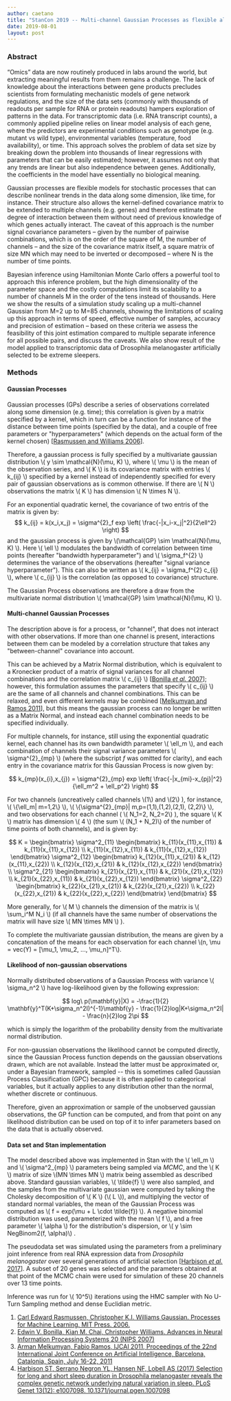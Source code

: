 ```yaml
---
author: caetano
title: "StanCon 2019 -- Multi-channel Gaussian Processes as flexible alternatives to linear models: perspectives and challenges to scaling up Bayesian inference to genomic-scale data"
date: 2019-08-01
layout: post
---
```


### Abstract

“Omics” data are now routinely produced in labs around the world, but extracting meaningful results from them remains a challenge. The lack of knowledge about the interactions between gene products precludes scientists from formulating mechanistic models of gene network regulations, and the size of the data sets (commonly with thousands of readouts per sample for RNA or protein readouts) hampers exploration of patterns in the data. For transcriptomic data (i.e. RNA transcript counts), a commonly applied pipeline relies on linear model analysis of each gene, where the predictors are experimental conditions such as genotype (e.g. mutant vs wild type), environmental variables (temperature, food availability), or time. This approach solves the problem of data set size by breaking down the problem into thousands of linear regressions with parameters that can be easily estimated; however, it assumes not only that any trends are linear but also independence between genes. Additionally, the coefficients in the model have essentially no biological meaning.

Gaussian processes are flexible models for stochastic processes that can describe nonlinear trends in the data along some dimension, like time, for instance. Their structure also allows the kernel-defined covariance matrix to be extended to multiple channels (e.g. genes) and therefore estimate the degree of interaction between them without need of previous knowledge of which genes actually interact. The caveat of this approach is the number signal covariance parameters – given by the number of pairwise combinations, which is on the order of the square of M, the number of channels – and the size of the covariance matrix itself, a square matrix of size MN which may need to be inverted or decomposed – where N is the number of time points.

Bayesian inference using Hamiltonian Monte Carlo offers a powerful tool to approach this inference problem, but the high dimensionality of the parameter space and the costly computations limit its scalability to a number of channels M in the order of the tens instead of thousands. Here we show the results of a simulation study scaling up a multi-channel Gaussian from M=2 up to M=85 channels, showing the limitations of scaling up this approach in terms of speed, effective number of samples, accuracy and precision of estimation – based on these criteria we assess the feasibility of this joint estimation compared to multiple separate inference for all possible pairs, and discuss the caveats. We also show result of the model applied to transcriptomic data of Drosophila melanogaster artificially selected to be extreme sleepers.

### Methods

#### Gaussian Processes

Gaussian processes (GPs) describe a series of observations correlated along some dimension (e.g. time); this correlation is given by a matrix specified by a kernel, which in turn can be a function for instance of the distance between time points (specified by the data), and a couple of free parameters or "hyperparameters" (which depends on the actual form of the kernel chosen) [[Rasmussen and Williams 2006](http://www.gaussianprocess.org/gpml/)].

Therefore, a gaussian process is fully specified by a multivariate gaussian distribution \\( y \\sim \\mathcal{N}(\\mu, K) \\), where \\( \\mu \\) is the mean of the observation series, and \\( K \\) is its covariance matrix with entries \\( k_{ij} \\) specified by a kernel instead of independently specified for every pair of gaussian observations as is common otherwise. If there are \\( N \\) observations the matrix \\( K \\) has dimension \\( N \\times N \\).

For an exponential quadratic kernel, the covariance of two entris of the matrix is given by:
$$ k_{ij} = k(x_i,x_j) = \sigma^{2}_f exp \left( \frac{-|x_i-x_j|^2}{2\ell^2} \right) $$ and the gaussian process is given by \\(\\mathcal{GP} \\sim \\mathcal{N}(\\mu, K) \\). Here \\( \\ell \\) modulates the bandwidth of correlation between time points (hereafter "bandwidth hyperparameter") and \\( \\sigma_f^{2} \\) determines the variance of the observations (hereafter "signal variance hyperparameter").
This can also be written as \\( k_{ij} = \\sigma_f^{2} c_{ij} \\), where \\( c_{ij} \\) is the correlation (as opposed to covariance) structure.

The Gaussian Process observations are therefore a draw from the multivariate normal distribution \\( \\mathcal{GP} \\sim \\mathcal{N}(\\mu, K) \\).


#### Multi-channel Gaussian Processes

The description above is for a process, or "channel", that does not interact with other observations. If more than one channel is present, interactions between them can be modeled by a correlation structure that takes any "between-channel" covariance into account.

This can be achieved by a Matrix Normal distribution, which is equivalent to a Kronecker product of a matrix of signal variances for all channel combinations and the correlation matrix \\( c_{ij} \\) [[Bonilla _et al._ 2007](https://papers.nips.cc/paper/3189-multi-task-gaussian-process-prediction)]; however, this formulation assumes the parameters that specify \\( c_{ij} \\) are the same of all channels and channel combinations. This can be relaxed, and even different kernels may be combined [[Melkumyan and Ramos 2011](https://www.ijcai.org/Proceedings/11/Papers/238.pdf)], but this means the gaussian process can no longer be written as a Matrix Normal, and instead each channel combination needs to be specified individually.

For multiple channels, for instance, still using the exponential quadratic kernel, each channel has its own bandwidth parameter \\( \\ell_m \\), and each combination of channels their signal variance parameters \\( \\sigma^{2}_{mp} \\) (where the subscript _f_ was omitted for clarity), and each entry in the covariance matrix for this Gaussian Process is now given by:

$$ k_{mp}(x_{i},x_{j}) = \sigma^{2}_{mp} exp \left( \frac{-|x_{mi}-x_{pj}|^2}{\ell_m^2 + \ell_p^2} \right) $$

For two channels (uncreatively called channels \\(1\\) and \\(2\\) ), for instance, \\( \\{\\ell_m| m=1,2\\} \\),  \\( \\{\\sigma^{2}_{mp}| m,p=(1,1),(1,2),(2,1), (2,2)\\} \\), and two observations for each channel ( \\( N_1=2, N_2=2\\) ), the square \\( K \\) matrix has dimension \\( 4 \\) (the sum \\( (N_1 + N_2)\\) of the number of time points of both channels), and is given by:

$$ K = \begin{bmatrix} \sigma^2_{11} \begin{bmatrix} k_{11}(x_{11},x_{11}) & k_{11}(x_{11},x_{12}) \\ k_{11}(x_{12},x_{11}) & k_{11}(x_{12},x_{12}) \end{bmatrix} \sigma^2_{12} \begin{bmatrix} k_{12}(x_{11},x_{21}) & k_{12}(x_{11},x_{22}) \\ k_{12}(x_{12},x_{21}) & k_{12}(x_{12},x_{22}) \end{bmatrix} \\ \sigma^2_{21} \begin{bmatrix} k_{21}(x_{21},x_{11}) & k_{21}(x_{21},x_{12}) \\ k_{21}(x_{22},x_{11}) & k_{21}(x_{22},x_{12}) \end{bmatrix} \sigma^2_{22} \begin{bmatrix} k_{22}(x_{21},x_{21}) & k_{22}(x_{21},x_{22}) \\ k_{22}(x_{22},x_{21}) & k_{22}(x_{22},x_{22}) \end{bmatrix} \end{bmatrix} $$

More generally, for \\( M \\) channels the dimension of the matrix is \\( \\sum_i^M N_i \\) (if all channels have the same number of observations the matrix will have size \\( MN \\times MN \\) ).

To complete the multivariate gaussian distribution, the means are given by a concatenation of the means for each observation for each channel \\(n, \\mu = vec(Y) = [\\mu_1, \\mu_2, ..., \\mu_n]^T\\).


#### Likelihood of non-gaussian observations

Normally distributed observations of a Gaussian Process with variance \\( \\sigma_n^2 \\) have log-likelihood given by the following expression:


$$ log\ p(\mathbf{y}|X) = -\frac{1}{2} \mathbf{y}^T(K+\sigma_n^2I)^{-1}\mathbf{y} - \frac{1}{2}log|K+\sigma_n^2I| - \frac{n}{2}log 2\pi $$

which is simply the logarithm of the probability density from the multivariate normal distribution.

For non-gaussian observations the likelihood cannot be computed directly, since the Gaussian Process function depends on the gaussian observations drawn, which are not available. Instead the latter must be approximated or, under a Bayesian framework, sampled -- this is sometimes called Gaussian Process Classification (GPC) because it is often applied to categorical variables, but it actually applies to any distribution other than the normal, whether discrete or continuous.

Therefore, given an approximation or sample of the unobserved gaussian observations, the GP function can be computed, and from that point on any likelihood distribution can be used on top of it to infer parameters based on the data that is actually observed.


#### Data set and Stan implementation
The model described above was implemented in Stan with the \\( \\ell_m \\) and \\( \\sigma^2_{mp} \\) parameters being sampled via _MCMC_, and the \\( K \\) matrix of size \\(MN \\times MN \\) matrix being assembled as described above. Standard gaussian variables, \\( \\tilde{f} \\) were also sampled, and the samples from the multivariate gaussian were computed by talking the Cholesky decomposition of \\(  K \\) (\\(  L \\)), and multiplying the vector of standard normal variables, the mean of the Gaussian Process was computed as \\( f = exp(\\mu + L \\cdot \\tilde{f}) \\). A negative binomial distribution was used, parameterized with the mean \\( f \\), and a free parameter \\( \\alpha \\) for the distribution's dispersion, or \\( y \\sim NegBinom2(f, \\alpha)\\) .

The pseudodata set was simulated using the parameters from a preliminary joint inference from real RNA expression data from _Drosophila melanogaster_ over several generations of artificial selection [[Harbison _et al._ 2017](https://doi.org/10.1371/journal.pgen.1007098)]. A subset of 20 genes was selected and the parameters obtained at that point of the MCMC chain were used for simulation of these 20 channels over 13 time points.

Inference was run for \\( 10^5\\) iterations using the HMC sampler with No U-Turn Sampling method and dense Euclidian metric.

1. [Carl Edward Rasmussen, Christopher K.I. Williams Gaussian. Processes for Machine Learning. MIT Press. 2006.](http://www.gaussianprocess.org/gpml/)
2. [Edwin V. Bonilla, Kian M. Chai, Christopher Williams. Advances in Neural Information Processing Systems 20 (NIPS 2007)](https://papers.nips.cc/paper/3189-multi-task-gaussian-process-prediction)
3. [Arman Melkumyan, Fabio Ramos, IJCAI 2011, Proceedings of the 22nd International Joint Conference on Artificial Intelligence, Barcelona, Catalonia, Spain, July 16-22, 2011](https://www.ijcai.org/Proceedings/11/Papers/238.pdf)
4. [Harbison ST, Serrano Negron YL, Hansen NF, Lobell AS (2017) Selection for long and short sleep duration in Drosophila melanogaster reveals the complex genetic network underlying natural variation in sleep. PLoS Genet 13(12): e1007098. 10.1371/journal.pgen.1007098](https://doi.org/10.1371/journal.pgen.1007098)

<!-- [//]: # (comment) -->
<!-- `-- caetano, {{ page.date | date: "%Y-%m-%d" }}` -->
